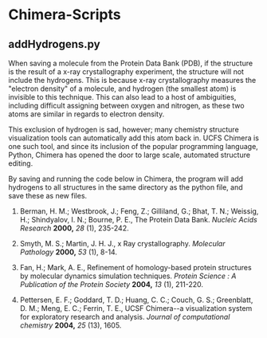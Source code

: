 # Chimera-Scripts

## addHydrogens.py

When saving a molecule from the Protein Data Bank (PDB), if the structure is the result of a x-ray crystallography experiment, the structure will not include the hydrogens. This is because x-ray crystallography measures the &quot;electron density&quot; of a molecule, and hydrogen (the smallest atom) is invisible to this technique. This can also lead to a host of ambiguities, including difficult assigning between oxygen and nitrogen, as these two atoms are similar in regards to electron density.

This exclusion of hydrogen is sad, however; many chemistry structure visualization tools can automatically add this atom back in. UCFS Chimera is one such tool, and since its inclusion of the popular programming language, Python, Chimera has opened the door to large scale, automated structure editing.

By saving and running the code below in Chimera, the program will add hydrogens to all structures in the same directory as the python file, and save these as new files.


1. Berman, H. M.; Westbrook, J.; Feng, Z.; Gilliland, G.; Bhat, T. N.; Weissig, H.; Shindyalov, I. N.; Bourne, P. E., The Protein Data Bank. _Nucleic Acids Research_ **2000,** _28_ (1), 235-242.

2. Smyth, M. S.; Martin, J. H. J., x Ray crystallography. _Molecular Pathology_ **2000,** _53_ (1), 8-14.

3. Fan, H.; Mark, A. E., Refinement of homology-based protein structures by molecular dynamics simulation techniques. _Protein Science : A Publication of the Protein Society_ **2004,** _13_ (1), 211-220.

4. Pettersen, E. F.; Goddard, T. D.; Huang, C. C.; Couch, G. S.; Greenblatt, D. M.; Meng, E. C.; Ferrin, T. E., UCSF Chimera--a visualization system for exploratory research and analysis. _Journal of computational chemistry_ **2004,** _25_ (13), 1605.
